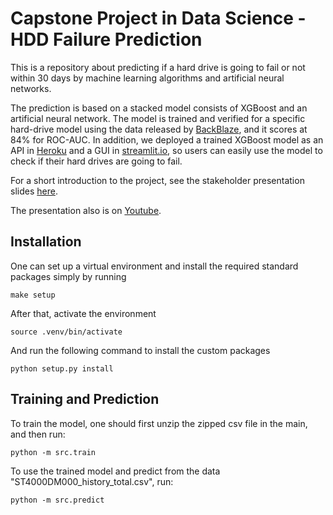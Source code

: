 # Capstone Project in Data Science - HDD Failure Prediction
This is a repository about predicting if a hard drive is going to fail or not within 30 days by machine learning algorithms and artificial neural networks. 

The prediction is based on a stacked model consists of XGBoost and an artificial neural network. The model is trained and verified for a specific hard-drive model using the data released by [BackBlaze](https://www.backblaze.com/b2/hard-drive-test-data.html#downloading-the-raw-hard-drive-test-data), and it scores at 84% for ROC-AUC. In addition, we deployed a trained XGBoost model as an API in [Heroku](https://felix-roc-capstone.herokuapp.com/) and a GUI in [streamlit.io](https://share.streamlit.io/felix-roc/hdd-anomaly-detection/streamlit_frontend), so users can easily use the model to check if their hard drives are going to fail.

For a short introduction to the project, see the stakeholder presentation slides [here](https://github.com/AndreasPriebe/Capstone-project-hdd-failure/blob/diabe/reports/to_fail_or_not_to_fail.pdf).

The presentation also is on [Youtube](https://www.youtube.com/watch?v=8Y4Zsu5Pjcs&t).


## Installation
One can set up a virtual environment and install the required standard packages simply by running

    make setup

After that, activate the environment

    source .venv/bin/activate

And run the following command to install the custom packages

    python setup.py install

## Training and Prediction
To train the model, one should first unzip the zipped csv file in the main, and then run:

    python -m src.train

To use the trained model and predict from the data "ST4000DM000_history_total.csv", run:

    python -m src.predict

